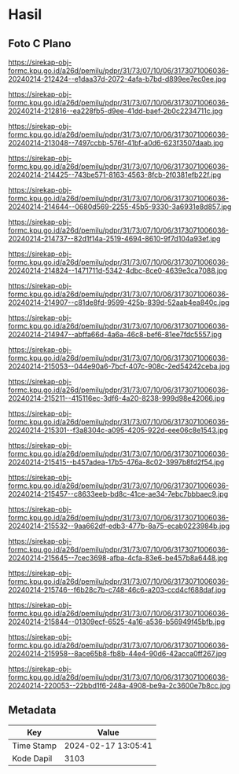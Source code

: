 # Hasil

## Foto C Plano

https://sirekap-obj-formc.kpu.go.id/a26d/pemilu/pdpr/31/73/07/10/06/3173071006036-20240214-212424--e1daa37d-2072-4afa-b7bd-d899ee7ec0ee.jpg

https://sirekap-obj-formc.kpu.go.id/a26d/pemilu/pdpr/31/73/07/10/06/3173071006036-20240214-212816--ea228fb5-d9ee-41dd-baef-2b0c2234711c.jpg

https://sirekap-obj-formc.kpu.go.id/a26d/pemilu/pdpr/31/73/07/10/06/3173071006036-20240214-213048--7497ccbb-576f-41bf-a0d6-623f3507daab.jpg

https://sirekap-obj-formc.kpu.go.id/a26d/pemilu/pdpr/31/73/07/10/06/3173071006036-20240214-214425--743be571-8163-4563-8fcb-2f0381efb22f.jpg

https://sirekap-obj-formc.kpu.go.id/a26d/pemilu/pdpr/31/73/07/10/06/3173071006036-20240214-214644--0680d569-2255-45b5-9330-3a6931e8d857.jpg

https://sirekap-obj-formc.kpu.go.id/a26d/pemilu/pdpr/31/73/07/10/06/3173071006036-20240214-214737--82d1f14a-2519-4694-8610-9f7d104a93ef.jpg

https://sirekap-obj-formc.kpu.go.id/a26d/pemilu/pdpr/31/73/07/10/06/3173071006036-20240214-214824--1471711d-5342-4dbc-8ce0-4639e3ca7088.jpg

https://sirekap-obj-formc.kpu.go.id/a26d/pemilu/pdpr/31/73/07/10/06/3173071006036-20240214-214907--c81de8fd-9599-425b-839d-52aab4ea840c.jpg

https://sirekap-obj-formc.kpu.go.id/a26d/pemilu/pdpr/31/73/07/10/06/3173071006036-20240214-214947--abffa66d-4a6a-46c8-bef6-81ee7fdc5557.jpg

https://sirekap-obj-formc.kpu.go.id/a26d/pemilu/pdpr/31/73/07/10/06/3173071006036-20240214-215053--044e90a6-7bcf-407c-908c-2ed54242ceba.jpg

https://sirekap-obj-formc.kpu.go.id/a26d/pemilu/pdpr/31/73/07/10/06/3173071006036-20240214-215211--415116ec-3df6-4a20-8238-999d98e42066.jpg

https://sirekap-obj-formc.kpu.go.id/a26d/pemilu/pdpr/31/73/07/10/06/3173071006036-20240214-215301--f3a8304c-a095-4205-922d-eee06c8e1543.jpg

https://sirekap-obj-formc.kpu.go.id/a26d/pemilu/pdpr/31/73/07/10/06/3173071006036-20240214-215415--b457adea-17b5-476a-8c02-3997b8fd2f54.jpg

https://sirekap-obj-formc.kpu.go.id/a26d/pemilu/pdpr/31/73/07/10/06/3173071006036-20240214-215457--c8633eeb-bd8c-41ce-ae34-7ebc7bbbaec9.jpg

https://sirekap-obj-formc.kpu.go.id/a26d/pemilu/pdpr/31/73/07/10/06/3173071006036-20240214-215532--9aa662df-edb3-477b-8a75-ecab0223984b.jpg

https://sirekap-obj-formc.kpu.go.id/a26d/pemilu/pdpr/31/73/07/10/06/3173071006036-20240214-215645--7cec3698-afba-4cfa-83e6-be457b8a6448.jpg

https://sirekap-obj-formc.kpu.go.id/a26d/pemilu/pdpr/31/73/07/10/06/3173071006036-20240214-215746--f6b28c7b-c748-46c6-a203-ccd4cf688daf.jpg

https://sirekap-obj-formc.kpu.go.id/a26d/pemilu/pdpr/31/73/07/10/06/3173071006036-20240214-215844--01309ecf-6525-4a16-a536-b56949f45bfb.jpg

https://sirekap-obj-formc.kpu.go.id/a26d/pemilu/pdpr/31/73/07/10/06/3173071006036-20240214-215958--8ace65b8-fb8b-44e4-90d6-42acca0ff267.jpg

https://sirekap-obj-formc.kpu.go.id/a26d/pemilu/pdpr/31/73/07/10/06/3173071006036-20240214-220053--22bbd1f6-248a-4908-be9a-2c3600e7b8cc.jpg


## Metadata

| Key        | Value               |
| ---------- | ------------------- |
| Time Stamp | 2024-02-17 13:05:41 |
| Kode Dapil | 3103                |




